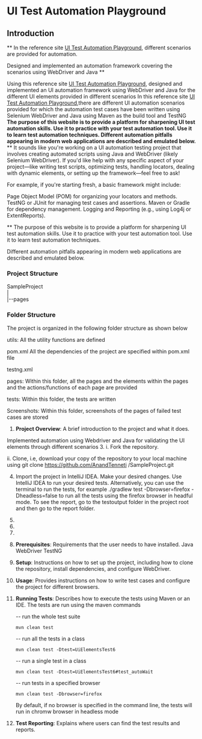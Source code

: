 <h1>UI Test Automation Playground</h1>
<h2>Introduction</h2>

**
In the reference site  <a href="http://uitestingplayground.com/">UI Test Automation 
Playground</a>, different scenarios are provided for automation. 

Designed and implemented an automation framework covering the scenarios using WebDriver and Java
**










Using this reference site  <a href="http://uitestingplayground.com/">UI Test Automation 
Playground</a>, designed and implemented an UI automation framework using WebDriver and Java for the different UI elements provided in different scenarios 
In this reference site <a href="http://uitestingplayground.com/">UI Test Automation 
Playground</a>,there are different UI automation scenarios provided for which the automation 
test cases have been written using Selenium WebDriver and Java using Maven as the build tool and 
TestNG  
**The purpose of this website is to provide a platform for sharpening UI test automation 
skills. 
Use it to practice with your test automation tool. Use it to learn test automation techniques.
Different automation pitfalls appearing in modern web applications are described and emulated 
below.**
**
It sounds like you're working on a UI automation testing project that involves creating automated scripts using Java and WebDriver (likely Selenium WebDriver). If you'd like help with any specific aspect of your project—like writing test scripts, optimizing tests, handling locators, dealing with dynamic elements, or setting up the framework—feel free to ask!

For example, if you're starting fresh, a basic framework might include:

Page Object Model (POM) for organizing your locators and methods.
TestNG or JUnit for managing test cases and assertions.
Maven or Gradle for dependency management.
Logging and Reporting (e.g., using Log4j or ExtentReports).

**
The purpose of this website is to provide a platform for sharpening UI test automation skills.
Use it to practice with your test automation tool. Use it to learn test automation techniques.

Different automation pitfalls appearing in modern web applications are described and emulated below.

<h3>Project Structure</h3>

SampleProject<br>
|<br>
|--pages
<h3>Folder Structure</h3>
The project is organized in the following folder structure as shown below

utils:
All the utility functions are defined

pom.xml
All the dependencies of the project are specified within pom.xml file

testng.xml

pages: 
Within this folder, all the pages and the elements within the pages and the actions/functions of 
each page are provided

tests:
Within this folder, the tests are written 

Screenshots:
Within this folder, screenshots of the pages of failed test cases are stored 



1. **Project Overview**: A brief introduction to the project and what it does.

Implemented automation using Webdriver and Java for validating the UI elements 
through different scenarios
3. i. Fork the repository.

   ii. Clone, i.e, download your copy of the repository to your local machine using
        git clone https://github.com/AnandTenneti
          /SampleProject.git
   
4. Import the project in IntelliJ IDEA.
   Make your desired changes.
   Use IntelliJ IDEA to run your desired tests. Alternatively, you can use the terminal to run the tests, for example ./gradlew test -Dbrowser=firefox -Dheadless=false to run all the tests using the firefox browser in headful mode.
   To see the report, go to the testoutput folder in the project root and then go to the report folder.
3. 
4. 
5. 
6. **Prerequisites**: Requirements that the user needs to have installed.
     Java
     WebDriver
     TestNG
3. **Setup**: Instructions on how to set up the project, including how to clone the repository,
   install dependencies, and configure WebDriver.

4. **Usage**: Provides instructions on how to write test cases and configure the project for
   different browsers.
5. **Running Tests**: Describes how to execute the tests using Maven or an IDE.
   The tests are run using the maven commands
   
   -- run the whole test suite
             
       mvn clean test

   -- run all the tests in a class

       mvn clean test -Dtest=UiElementsTest6 
   
   -- run a single test in a class
          
       mvn clean test -Dtest=UiElementsTest6#test_autoWait

   -- run tests in a specified browser
   
       mvn clean test -Dbrowser=firefox

   By default, if no browser is specified in the command line, the tests will run in chromw
   browser in headless mode
6. **Test Reporting**: Explains where users can find the test results and reports.

